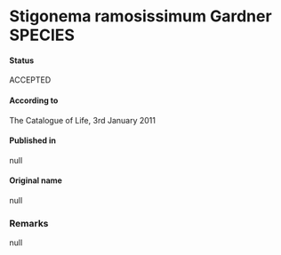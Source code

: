 Stigonema ramosissimum Gardner SPECIES
=======

#### Status
ACCEPTED

#### According to
The Catalogue of Life, 3rd January 2011

#### Published in
null

#### Original name
null

### Remarks
null